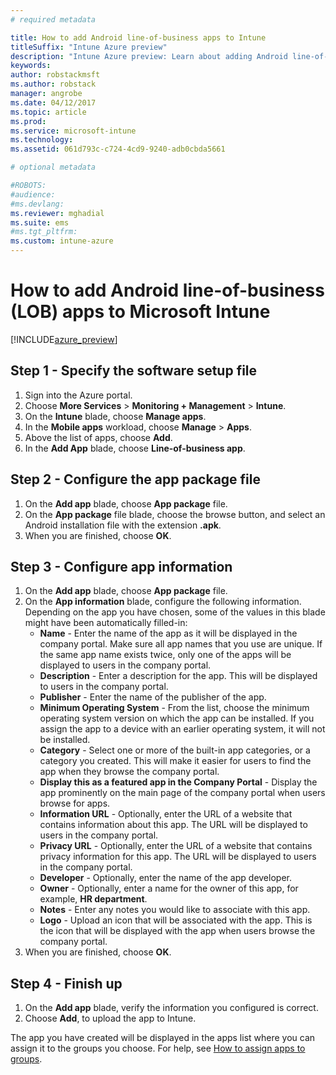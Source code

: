```yaml
---
# required metadata

title: How to add Android line-of-business apps to Intune
titleSuffix: "Intune Azure preview"
description: "Intune Azure preview: Learn about adding Android line-of-business apps to Intune."
keywords:
author: robstackmsft
ms.author: robstack
manager: angrobe
ms.date: 04/12/2017
ms.topic: article
ms.prod:
ms.service: microsoft-intune
ms.technology:
ms.assetid: 061d793c-c724-4cd9-9240-adb0cbda5661

# optional metadata

#ROBOTS:
#audience:
#ms.devlang:
ms.reviewer: mghadial
ms.suite: ems
#ms.tgt_pltfrm:
ms.custom: intune-azure
---
```


# How to add Android line-of-business (LOB) apps to Microsoft Intune

[!INCLUDE[azure_preview](../includes/azure_preview.md)]


## Step 1 - Specify the software setup file

1. Sign into the Azure portal.
2. Choose **More Services** > **Monitoring + Management** > **Intune**.
3. On the **Intune** blade, choose **Manage apps**.
4. In the **Mobile apps** workload, choose **Manage** > **Apps**.
5. Above the list of apps, choose **Add**.
6. In the **Add App** blade, choose **Line-of-business app**.

## Step 2 - Configure the app package file

1. On the **Add app** blade, choose **App package** file.
2. On the **App package** file blade, choose the browse button, and select an Android installation file with the extension **.apk**.
3. When you are finished, choose **OK**.


## Step 3 - Configure app information

1. On the **Add app** blade, choose **App package** file.
2. On the **App information** blade, configure the following information. Depending on the app you have chosen, some of the values in this blade might have been automatically filled-in:
	- **Name** - Enter the name of the app as it will be displayed in the company portal. Make sure all app names that you use are unique. If the same app name exists twice, only one of the apps will be displayed to users in the company portal.
	- **Description** - Enter a description for the app. This will be displayed to users in the company portal.
	- **Publisher** - Enter the name of the publisher of the app.
	- **Minimum Operating System** - From the list, choose the minimum operating system version on which the app can be installed. If you assign the app to a device with an earlier operating system, it will not be installed.
	- **Category** - Select one or more of the built-in app categories, or a category you created. This will make it easier for users to find the app when they browse the company portal.
	- **Display this as a featured app in the Company Portal** - Display the app prominently on the main page of the company portal when users browse for apps.
	- **Information URL** - Optionally, enter the URL of a website that contains information about this app. The URL will be displayed to users in the company portal.
	- **Privacy URL** - Optionally, enter the URL of a website that contains privacy information for this app. The URL will be displayed to users in the company portal.
	- **Developer** - Optionally, enter the name of the app developer.
	- **Owner** - Optionally, enter a name for the owner of this app, for example, **HR department**.
	- **Notes** - Enter any notes you would like to associate with this app.
	- **Logo** - Upload an icon that will be associated with the app. This is the icon that will be displayed with the app when users browse the company portal.
3. When you are finished, choose **OK**.

## Step 4 - Finish up

1. On the **Add app** blade, verify the information you configured is correct.
2. Choose **Add**, to upload the app to Intune.

The app you have created will be displayed in the apps list where you can assign it to the groups you choose. For help, see [How to assign apps to groups](/intune-azure/manage-apps/deploy-apps).
